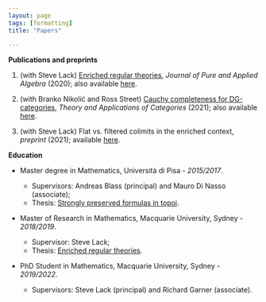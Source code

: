 ```yaml
---
layout: page
tags: [formatting]
title: "Papers"

---
```



**Publications and preprints**

1. (with Steve Lack) [Enriched regular theories](https://doi.org/10.1016/j.jpaa.2019.106268), *Journal of Pure and Applied Algebra* (2020); also available [here](https://arxiv.org/abs/1907.02301). 

2. (with Branko Nikolić and Ross Street) [Cauchy completeness for DG-categories](http://www.tac.mta.ca/tac/volumes/37/28/37-28abs.html), *Theory and Applications of Categories* (2021); also available [here](https://arxiv.org/abs/2012.10157). 

3. (with Steve Lack) Flat vs. filtered colimits in the enriched context, *preprint* (2021); available [here](https://arxiv.org/abs/2107.08612).



**Education**
  
* Master degree in Mathematics, Università di Pisa - *2015/2017*.
    * Supervisors: Andreas Blass (principal) and Mauro Di Nasso (associate);
    * Thesis: [Strongly preserved formulas in topoi](https://etd.adm.unipi.it/t/etd-11222017-094128/).

* Master of Research in Mathematics, Macquarie University, Sydney - *2018/2019*.
    * Supervisor: Steve Lack;
    * Thesis: [Enriched regular theories](http://hdl.handle.net/1959.14/1270426).

* PhD Student in Mathematics, Macquarie University, Sydney - *2019/2022*.
    * Supervisors: Steve Lack (principal) and Richard Garner (associate).
